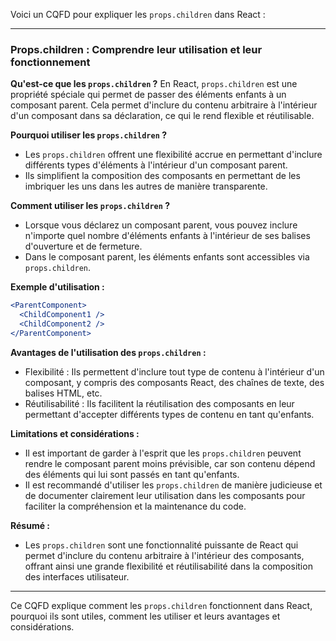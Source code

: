Voici un CQFD pour expliquer les `props.children` dans React :

---

### Props.children : Comprendre leur utilisation et leur fonctionnement

**Qu'est-ce que les `props.children` ?**
En React, `props.children` est une propriété spéciale qui permet de passer des éléments enfants à un composant parent. Cela permet d'inclure du contenu arbitraire à l'intérieur d'un composant dans sa déclaration, ce qui le rend flexible et réutilisable.

**Pourquoi utiliser les `props.children` ?**
- Les `props.children` offrent une flexibilité accrue en permettant d'inclure différents types d'éléments à l'intérieur d'un composant parent.
- Ils simplifient la composition des composants en permettant de les imbriquer les uns dans les autres de manière transparente.

**Comment utiliser les `props.children` ?**
- Lorsque vous déclarez un composant parent, vous pouvez inclure n'importe quel nombre d'éléments enfants à l'intérieur de ses balises d'ouverture et de fermeture.
- Dans le composant parent, les éléments enfants sont accessibles via `props.children`.

**Exemple d'utilisation :**
```jsx
<ParentComponent>
  <ChildComponent1 />
  <ChildComponent2 />
</ParentComponent>
```

**Avantages de l'utilisation des `props.children` :**
- Flexibilité : Ils permettent d'inclure tout type de contenu à l'intérieur d'un composant, y compris des composants React, des chaînes de texte, des balises HTML, etc.
- Réutilisabilité : Ils facilitent la réutilisation des composants en leur permettant d'accepter différents types de contenu en tant qu'enfants.

**Limitations et considérations :**
- Il est important de garder à l'esprit que les `props.children` peuvent rendre le composant parent moins prévisible, car son contenu dépend des éléments qui lui sont passés en tant qu'enfants.
- Il est recommandé d'utiliser les `props.children` de manière judicieuse et de documenter clairement leur utilisation dans les composants pour faciliter la compréhension et la maintenance du code.

**Résumé :**
- Les `props.children` sont une fonctionnalité puissante de React qui permet d'inclure du contenu arbitraire à l'intérieur des composants, offrant ainsi une grande flexibilité et réutilisabilité dans la composition des interfaces utilisateur.

---

Ce CQFD explique comment les `props.children` fonctionnent dans React, pourquoi ils sont utiles, comment les utiliser et leurs avantages et considérations.